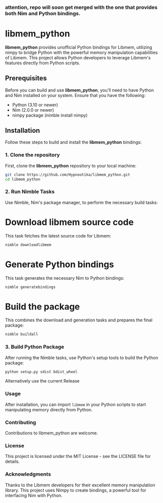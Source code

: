 ### attention, repo will soon get merged with the one that provides both Nim and Python bindings.



# libmem_python

**libmem_python** provides unofficial Python bindings for Libmem, utilizing nimpy to bridge Python with the powerful memory manipulation capabilities of Libmem. This project allows Python developers to leverage Libmem's features directly from Python scripts.

## Prerequisites

Before you can build and use **libmem_python**, you'll need to have Python and Nim installed on your system. Ensure that you have the following:

- Python (3.10 or newer)
- Nim (2.0.0 or newer)
- nimpy package (nimble install nimpy)

## Installation

Follow these steps to build and install the **libmem_python** bindings:

### 1. Clone the repository

First, clone the **libmem_python** repository to your local machine:

```bash
git clone https://github.com/Hypnootika/libmem_python.git
cd libmem_python
```

### 2. Run Nimble Tasks
Use Nimble, Nim's package manager, to perform the necessary build tasks:

# Download libmem source code
This task fetches the latest source code for Libmem:
```bash
nimble downloadlibmem
```

# Generate Python bindings
This task generates the necessary Nim to Python bindings:
```bash
nimble generatebindings
```

# Build the package
This combines the download and generation tasks and prepares the final package:
```bash
nimble buildall
```

### 3. Build Python Package
After running the Nimble tasks, use Python's setup tools to build the Python package:
```bash
python setup.py sdist bdist_wheel
```

Alternatively use the current Release

### Usage
After installation, you can import `libmem` in your Python scripts to start manipulating memory directly from Python.

### Contributing
Contributions to libmem_python are welcome.

### License
This project is licensed under the MIT License - see the LICENSE file for details.

### Acknowledgments
Thanks to the Libmem developers for their excellent memory manipulation library.
This project uses Nimpy to create bindings, a powerful tool for interfacing Nim with Python.
